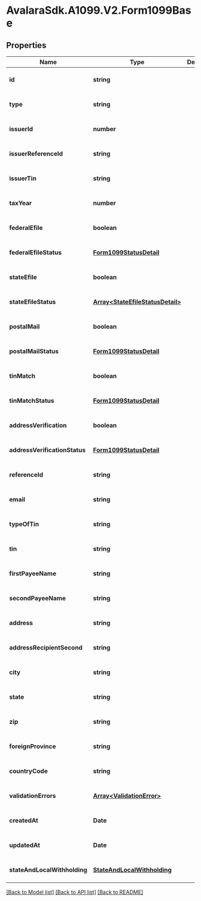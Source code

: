 # AvalaraSdk.A1099.V2.Form1099Base

## Properties

Name | Type | Description | Notes
------------ | ------------- | ------------- | -------------
**id** | **string** |  | [optional] [default to undefined]
**type** | **string** |  | [optional] [default to undefined]
**issuerId** | **number** |  | [optional] [default to undefined]
**issuerReferenceId** | **string** |  | [optional] [default to undefined]
**issuerTin** | **string** |  | [optional] [default to undefined]
**taxYear** | **number** |  | [optional] [default to undefined]
**federalEfile** | **boolean** |  | [optional] [default to undefined]
**federalEfileStatus** | [**Form1099StatusDetail**](Form1099StatusDetail.md) |  | [optional] [default to undefined]
**stateEfile** | **boolean** |  | [optional] [default to undefined]
**stateEfileStatus** | [**Array&lt;StateEfileStatusDetail&gt;**](StateEfileStatusDetail.md) |  | [optional] [default to undefined]
**postalMail** | **boolean** |  | [optional] [default to undefined]
**postalMailStatus** | [**Form1099StatusDetail**](Form1099StatusDetail.md) |  | [optional] [default to undefined]
**tinMatch** | **boolean** |  | [optional] [default to undefined]
**tinMatchStatus** | [**Form1099StatusDetail**](Form1099StatusDetail.md) |  | [optional] [default to undefined]
**addressVerification** | **boolean** |  | [optional] [default to undefined]
**addressVerificationStatus** | [**Form1099StatusDetail**](Form1099StatusDetail.md) |  | [optional] [default to undefined]
**referenceId** | **string** |  | [optional] [default to undefined]
**email** | **string** |  | [optional] [default to undefined]
**typeOfTin** | **string** |  | [optional] [default to undefined]
**tin** | **string** |  | [optional] [default to undefined]
**firstPayeeName** | **string** |  | [optional] [default to undefined]
**secondPayeeName** | **string** |  | [optional] [default to undefined]
**address** | **string** |  | [optional] [default to undefined]
**addressRecipientSecond** | **string** |  | [optional] [default to undefined]
**city** | **string** |  | [optional] [default to undefined]
**state** | **string** |  | [optional] [default to undefined]
**zip** | **string** |  | [optional] [default to undefined]
**foreignProvince** | **string** |  | [optional] [default to undefined]
**countryCode** | **string** |  | [optional] [default to undefined]
**validationErrors** | [**Array&lt;ValidationError&gt;**](ValidationError.md) |  | [optional] [default to undefined]
**createdAt** | **Date** |  | [optional] [default to undefined]
**updatedAt** | **Date** |  | [optional] [default to undefined]
**stateAndLocalWithholding** | [**StateAndLocalWithholding**](StateAndLocalWithholding.md) |  | [optional] [default to undefined]

[[Back to Model list]](../../../README.md#documentation-for-models) [[Back to API list]](../../../README.md#documentation-for-api-endpoints) [[Back to README]](../../../README.md)

